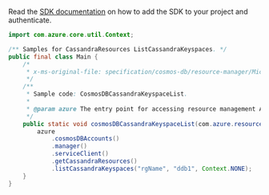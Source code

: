 Read the [SDK documentation](https://github.com/Azure/azure-sdk-for-java/blob/azure-resourcemanager_2.14.0/sdk/resourcemanager/azure-resourcemanager/README.md) on how to add the SDK to your project and authenticate.

```java
import com.azure.core.util.Context;

/** Samples for CassandraResources ListCassandraKeyspaces. */
public final class Main {
    /*
     * x-ms-original-file: specification/cosmos-db/resource-manager/Microsoft.DocumentDB/stable/2021-10-15/examples/CosmosDBCassandraKeyspaceList.json
     */
    /**
     * Sample code: CosmosDBCassandraKeyspaceList.
     *
     * @param azure The entry point for accessing resource management APIs in Azure.
     */
    public static void cosmosDBCassandraKeyspaceList(com.azure.resourcemanager.AzureResourceManager azure) {
        azure
            .cosmosDBAccounts()
            .manager()
            .serviceClient()
            .getCassandraResources()
            .listCassandraKeyspaces("rgName", "ddb1", Context.NONE);
    }
}
```
